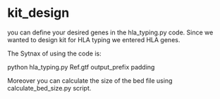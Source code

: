 # kit_design
you can define your desired genes in the hla_typing.py code.
Since we wanted to design kit for HLA typing we entered HLA genes.

The Sytnax of using the code is:

python hla_typing.py Ref.gtf output_prefix padding

Moreover you can calculate the size of the bed file using calculate_bed_size.py script.

